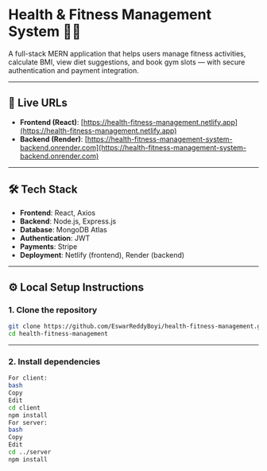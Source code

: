 # Health & Fitness Management System 🏋️‍♀️

A full-stack MERN application that helps users manage fitness activities, calculate BMI, view diet suggestions, and book gym slots — with secure authentication and payment integration.

---

## 🔗 Live URLs

- **Frontend (React)**: [https://health-fitness-management.netlify.app](https://health-fitness-management.netlify.app)
- **Backend (Render)**: [https://health-fitness-management-system-backend.onrender.com](https://health-fitness-management-system-backend.onrender.com)

---

## 🛠 Tech Stack

- **Frontend**: React, Axios
- **Backend**: Node.js, Express.js
- **Database**: MongoDB Atlas
- **Authentication**: JWT
- **Payments**: Stripe
- **Deployment**: Netlify (frontend), Render (backend)

---

## ⚙️ Local Setup Instructions

### 1. Clone the repository
```bash
git clone https://github.com/EswarReddyBoyi/health-fitness-management.git
cd health-fitness-management
````
---

### 2. Install dependencies
```bash
For client:
bash
Copy
Edit
cd client
npm install
For server:
bash
Copy
Edit
cd ../server
npm install

